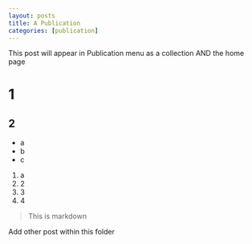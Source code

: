 ```yaml
---
layout: posts
title: A Publication
categories: [publication]
---
```


This post will appear in Publication menu as a collection AND the home page

# 1

## 2

- a
- b
- c


1. a
2. 2
3. 3
4. 4


> This is markdown


Add other post within this folder
